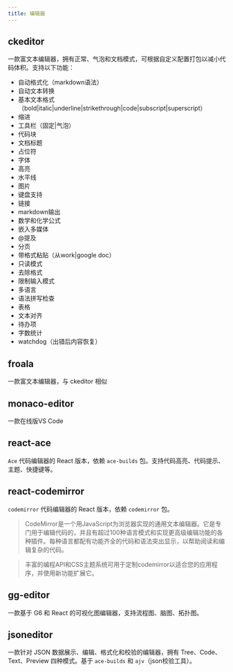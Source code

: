 ```yaml
---
title: 编辑器
---
```

## ckeditor
一款富文本编辑器，拥有正常、气泡和文档模式，可根据自定义配置打包以减小代码体积。支持以下功能：

- 自动格式化（markdown语法）
- 自动文本转换
- 基本文本格式（bold|italic|underline|strikethrough|code|subscript|superscript）
- 缩进
- 工具栏（固定|气泡）
- 代码块
- 文档标题
- 占位符
- 字体
- 高亮
- 水平线
- 图片
- 键盘支持
- 链接
- markdown输出
- 数学和化学公式
- 嵌入多媒体
- @提及
- 分页
- 带格式粘贴（从work|google doc）
- 只读模式
- 去除格式
- 限制输入模式
- 多语言
- 语法拼写检查
- 表格
- 文本对齐
- 待办项
- 字数统计
- watchdog（出错后内容恢复）

## froala
一款富文本编辑器，与 ckeditor 相似

## monaco-editor
一款在线版VS Code

## react-ace
`Ace` 代码编辑器的 React 版本，依赖 `ace-builds` 包。支持代码高亮、代码提示、主题、快捷键等。

## react-codemirror
`codemirror` 代码编辑器的 React 版本，依赖 `codemirror` 包。
> CodeMirror是一个用JavaScript为浏览器实现的通用文本编辑器。它是专门用于编辑代码的，并且有超过100种语言模式和实现更高级编辑功能的各种插件。每种语言都配有功能齐全的代码和语法突出显示，以帮助阅读和编辑复杂的代码。

> 丰富的编程API和CSS主题系统可用于定制codemirror以适合您的应用程序，并使用新功能扩展它。

## gg-editor
一款基于 G6 和 React 的可视化图编辑器，支持流程图、脑图、拓扑图。

## jsoneditor
一款针对 JSON 数据展示、编辑、格式化和校验的编辑器，拥有 Tree、Code、Text、Preview 四种模式。基于 `ace-builds` 和 `ajv`（json校验工具）。
